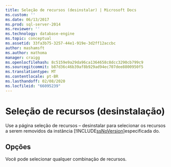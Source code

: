 ```yaml
---
title: Seleção de recursos (desinstalar) | Microsoft Docs
ms.custom: ''
ms.date: 06/13/2017
ms.prod: sql-server-2014
ms.reviewer: ''
ms.technology: database-engine
ms.topic: conceptual
ms.assetid: 33fa3b75-3257-44e1-919e-3d2ff12accbc
author: mashamsft
ms.author: mathoma
manager: craigg
ms.openlocfilehash: 8c5159e9a29da96ca1364658c8dcc3290cb799c9
ms.sourcegitcommit: b87d36c46b39af8b929ad94ec707dee8800950f5
ms.translationtype: MT
ms.contentlocale: pt-BR
ms.lasthandoff: 02/08/2020
ms.locfileid: "66095239"
---
```

# <a name="feature-selection-uninstall"></a>Seleção de recursos (desinstalação)
  Use a página seleção de recursos – desinstalar para selecionar os recursos a serem removidos da instância [!INCLUDE[ssNoVersion](../../includes/ssnoversion-md.md)]especificada do.  
  
## <a name="options"></a>Opções  
 Você pode selecionar qualquer combinação de recursos.  
  
  

